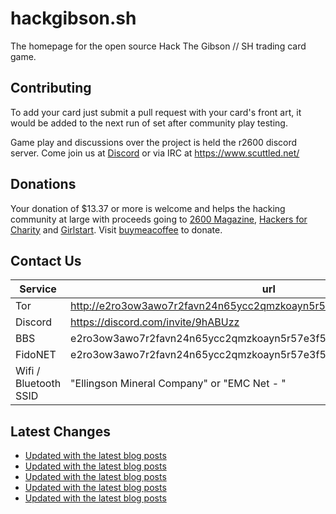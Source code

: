 # hackgibson.sh
The homepage for the open source Hack The Gibson // SH trading card game.


## Contributing

To add your card just submit a pull request with your card's front art, it would be added to the next run of set after community play testing.

Game play and discussions over the project is held the r2600 discord server. Come join us at [Discord](https://discord.com/invite/9hABUzz) or via IRC at https://www.scuttled.net/


## Donations

Your donation of $13.37 or more is welcome and helps the hacking community at large with proceeds going to [2600 Magazine](https://2600.com/), [Hackers for Charity](https://hackersforcharity.org) and [Girlstart](https://girlstart.org).  Visit [buymeacoffee](https://www.buymeacoffee.com/hackgibson.sh) to donate.


## Contact Us

Service | url
-|-
Tor | http://e2ro3ow3awo7r2favn24n65ycc2qmzkoayn5r57e3f56nvjwdcgg32ad.onion
Discord | https://discord.com/invite/9hABUzz
BBS | e2ro3ow3awo7r2favn24n65ycc2qmzkoayn5r57e3f56nvjwdcgg32ad.onion:23
FidoNET | e2ro3ow3awo7r2favn24n65ycc2qmzkoayn5r57e3f56nvjwdcgg32ad.onion:24554
Wifi / Bluetooth SSID | "Ellingson Mineral Company" or "EMC Net - <fidonet address>"

## Latest Changes
<!-- BLOG-POST-LIST:START -->
- [Updated with the latest blog posts](https://github.com/DFW2600/hackgibson.sh/commit/1eddbaa4801d20f79b06fa2ca86a89c642dc596b)
- [Updated with the latest blog posts](https://github.com/DFW2600/hackgibson.sh/commit/e975c26f8d95ec87b7f76031657c7f4459ac2c69)
- [Updated with the latest blog posts](https://github.com/DFW2600/hackgibson.sh/commit/7d89340a7f07ceec8db367252092d988e6e579f6)
- [Updated with the latest blog posts](https://github.com/DFW2600/hackgibson.sh/commit/36db92816fdd666ebe033d4fb1542834f4f846d3)
- [Updated with the latest blog posts](https://github.com/DFW2600/hackgibson.sh/commit/211bd717de5a4c9e1b4e7460436709bd2a8ccd06)
<!-- BLOG-POST-LIST:END -->
